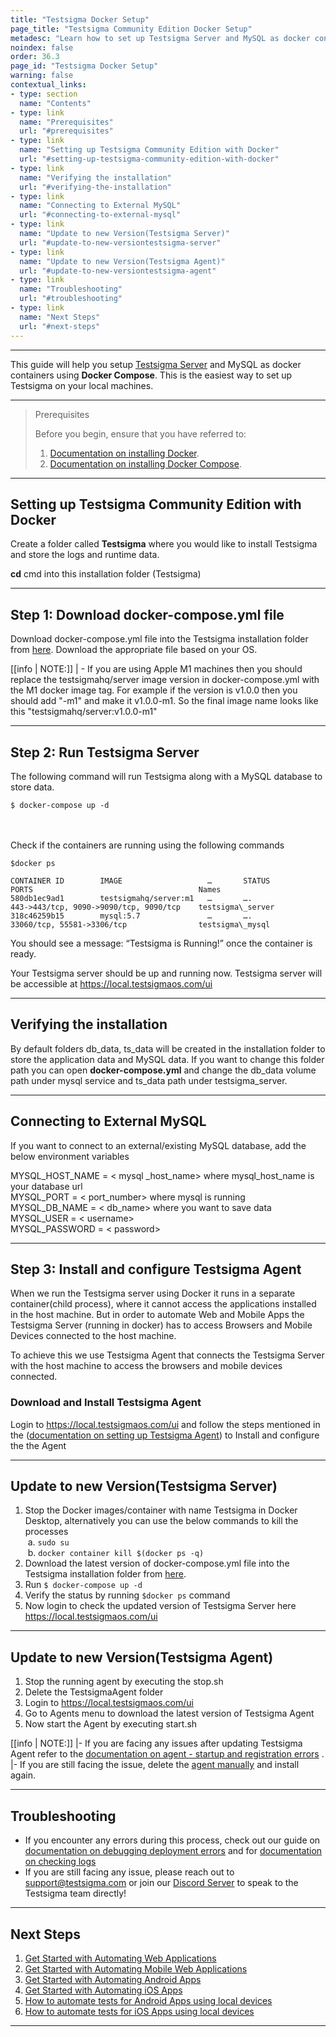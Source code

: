 ```yaml
---
title: "Testsigma Docker Setup"
page_title: "Testsigma Community Edition Docker Setup"
metadesc: "Learn how to set up Testsigma Server and MySQL as docker containers using Docker Compose | Easiest way to set up Testsigma on your local machines"
noindex: false
order: 36.3
page_id: "Testsigma Docker Setup"
warning: false
contextual_links:
- type: section
  name: "Contents"
- type: link
  name: "Prerequisites"
  url: "#prerequisites"
- type: link
  name: "Setting up Testsigma Community Edition with Docker"
  url: "#setting-up-testsigma-community-edition-with-docker"
- type: link
  name: "Verifying the installation"
  url: "#verifying-the-installation"
- type: link
  name: "Connecting to External MySQL"
  url: "#connecting-to-external-mysql"
- type: link
  name: "Update to new Version(Testsigma Server)"
  url: "#update-to-new-versiontestsigma-server"
- type: link
  name: "Update to new Version(Testsigma Agent)"
  url: "#update-to-new-versiontestsigma-agent"
- type: link
  name: "Troubleshooting"
  url: "#troubleshooting"
- type: link
  name: "Next Steps"
  url: "#next-steps"
---
```


---

This guide will help you setup [Testsigma Server](https://github.com/testsigmahq/testsigma) and MySQL as docker containers using **Docker Compose**. This is the easiest way to set up Testsigma on your local machines.

---

> <p id="prerequisites">Prerequisites</p>
> 
>  Before you begin, ensure that you have referred to:
> 1. [Documentation on installing Docker](https://docs.docker.com/install/).
> 2. [Documentation on installing Docker Compose](https://docs.docker.com/compose/install/).

---

## **Setting up Testsigma Community Edition with Docker**

Create a folder called **Testsigma** where you would like to install Testsigma and store the logs and runtime data.

**cd** cmd into this installation folder (Testsigma)

---

## **Step 1: Download docker-compose.yml file**

Download docker-compose.yml file into the Testsigma installation folder from [here](https://github.com/testsigmahq/testsigma/tree/dev/deploy/docker). Download the appropriate file based on your OS.


[[info | NOTE:]]
| - If you are using Apple M1 machines then you should replace the testsigmahq/server image version in docker-compose.yml with the M1 docker image tag. For example if the version is v1.0.0 then you should add "-m1" and make it v1.0.0-m1. So the final image name looks like this "testsigmahq/server:v1.0.0-m1"

---

## **Step 2: Run Testsigma Server**

The following command will run Testsigma along with a MySQL database to store data.

```
$ docker-compose up -d 
```
<br><br>
Check if the containers are running using the following commands


```
$docker ps

CONTAINER ID        IMAGE                   …       STATUS            PORTS                                     Names    			                                              
580db1ec9ad1        testsigmahq/server:m1   …       ….	              443->443/tcp, 9090->9090/tcp, 9090/tcp    testsigma\_server 
318c46259b15        mysql:5.7               …       ….	              33060/tcp, 55581->3306/tcp                testsigma\_mysql
```

You should see a message: “Testsigma is Running!” once the container is ready.


Your Testsigma server should be up and running now. Testsigma server will be accessible at https://local.testsigmaos.com/ui

---

## **Verifying the installation**

By default folders db\_data, ts\_data will be created in the installation folder to store the application data and MySQL data. If you want to change this folder path you can open **docker-compose.yml** and change the db\_data volume path under mysql service and ts\_data path under testsigma_server.

---

## **Connecting to External MySQL**

If you want to connect to an external/existing MySQL database, add the below environment variables 
 
MYSQL\_HOST\_NAME = < mysql \_host\_name> where mysql\_host\_name is your database url<br>
MYSQL\_PORT = < port\_number> where mysql is running<br>
MYSQL\_DB\_NAME = < db\_name> where you want to save data<br>
MYSQL\_USER = < username><br>
MYSQL\_PASSWORD = < password><br>

---

## **Step 3: Install and configure Testsigma Agent**

When we run the Testsigma server using Docker it runs in a separate container(child process), where it cannot access the applications installed in the host machine. But in order to automate Web and Mobile Apps the Testsigma Server (running in docker) has to access Browsers and Mobile Devices connected to the host machine. 

To achieve this we use Testsigma Agent that connects the Testsigma Server with the host machine to access the browsers and mobile devices connected. 

### **Download and Install Testsigma Agent**

Login to https://local.testsigmaos.com/ui and follow the steps mentioned in the ([documentation on setting up Testsigma Agent](https://testsigma.com/docs/agent/setup-on-windows-mac-linux/)) to Install and configure the the Agent
 
---

## **Update to new Version(Testsigma Server)**

  1. Stop the Docker images/container with name Testsigma in Docker Desktop, alternatively you can use the below commands to kill the processes<br>
       &nbsp;a. `sudo su`<br>
       &nbsp;b. `docker container kill $(docker ps -q)`
  2. Download the latest version of docker-compose.yml file into the Testsigma installation folder from [here](https://github.com/testsigmahq/testsigma/tree/dev/deploy/docker). 
  3. Run 
  `
  $ docker-compose up -d 
  `
  4. Verify the status by running `$docker ps` command
  5. Now login to check the updated version of Testsigma Server here  https://local.testsigmaos.com/ui

---

## **Update to new Version(Testsigma Agent)**

  1. Stop the running agent by executing the stop.sh
  2. Delete the TestsigmaAgent folder 
  3. Login to https://local.testsigmaos.com/ui
  4. Go to Agents menu to download the latest version of Testsigma Agent
  5. Now start the Agent by executing start.sh

[[info | NOTE:]]
|- If you are facing any issues after updating Testsigma Agent refer to the [documentation on agent - startup and registration errors](https://testsigma.com/docs/agent/troubleshooting/setup-issues/) .
|- If you are still facing the issue, delete the [agent manually](https://testsigma.com/docs/agent/force-delete/) and install again.

---

## **Troubleshooting**

- If you encounter any errors during this process, check out our guide on [documentation on debugging deployment errors](https://testsigma.com/docs/troubleshooting/setup/server-docker-deployment-errors/) and for [documentation on checking logs](https://testsigma.com/docs/troubleshooting/setup/server-docker-deployment-errors/#checking-logs)
- If you are still facing any issue, please reach out to [support@testsigma.com](mailto:support@testsigma.com) or join our [Discord Server](https://discord.com/invite/5caWS7R6QX) to speak to the Testsigma team directly!

---

## **Next Steps**

1. [Get Started with Automating Web Applications](https://testsigma.com/tutorials/getting-started/automate-web-applications/)
2. [Get Started with Automating Mobile Web Applications](https://testsigma.com/tutorials/getting-started/automate-mobile-web-applications/)
3. [Get Started with Automating Android Apps](https://testsigma.com/tutorials/getting-started/automate-android-applications/)
4. [Get Started with Automating iOS Apps](https://testsigma.com/tutorials/getting-started/automate-ios-applications/)
5. [How to automate tests for Android Apps using local devices](https://testsigma.com/tutorials/test-cases/mobile-apps/build-tests-using-local-android-devices/)
6. [How to automate tests for iOS Apps using local devices](https://testsigma.com/tutorials/test-cases/mobile-apps/build-tests-using-local-ios-devices/)

---
